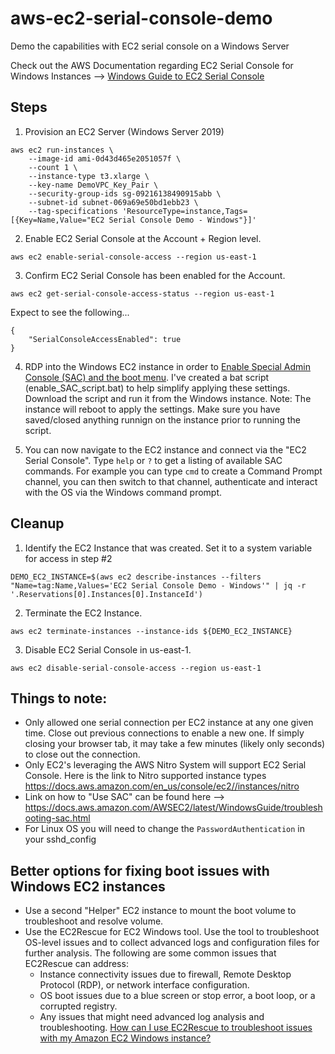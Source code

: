 # aws-ec2-serial-console-demo
Demo the capabilities with EC2 serial console on a Windows Server

Check out the AWS Documentation regarding EC2 Serial Console for Windows Instances --> [Windows Guide to EC2 Serial Console](https://docs.aws.amazon.com/AWSEC2/latest/WindowsGuide/ec2-serial-console.html)

## Steps
1. Provision an EC2 Server (Windows Server 2019)
```
aws ec2 run-instances \
    --image-id ami-0d43d465e2051057f \
    --count 1 \
    --instance-type t3.xlarge \
    --key-name DemoVPC_Key_Pair \
    --security-group-ids sg-09216138490915abb \
    --subnet-id subnet-069a69e50bd1ebb23 \
    --tag-specifications 'ResourceType=instance,Tags=[{Key=Name,Value="EC2 Serial Console Demo - Windows"}]'
```

2. Enable EC2 Serial Console at the Account + Region level.
```
aws ec2 enable-serial-console-access --region us-east-1
```

3. Confirm EC2 Serial Console has been enabled for the Account.
```
aws ec2 get-serial-console-access-status --region us-east-1
```

Expect to see the following...
```
{
    "SerialConsoleAccessEnabled": true
}
```

4. RDP into the Windows EC2 instance in order to [Enable Special Admin Console (SAC) and the boot menu](https://docs.aws.amazon.com/AWSEC2/latest/WindowsGuide/troubleshooting-sac.html).  I've created a bat script (enable_SAC_script.bat) to help simplify applying these settings.  Download the script and run it from the Windows instance.  Note: The instance will reboot to apply the settings.  Make sure you have saved/closed anything runnign on the instance prior to running the script.

5. You can now navigate to the EC2 instance and connect via the "EC2 Serial Console".  Type `help` or `?` to get a listing of available SAC commands.  For example you can type `cmd` to create a Command Prompt channel, you can then switch to that channel, authenticate and interact with the OS via the Windows command prompt.


## Cleanup
1. Identify the EC2 Instance that was created.  Set it to a system variable for access in step #2
```
DEMO_EC2_INSTANCE=$(aws ec2 describe-instances --filters "Name=tag:Name,Values='EC2 Serial Console Demo - Windows'" | jq -r '.Reservations[0].Instances[0].InstanceId')
```

2. Terminate the EC2 Instance.
```
aws ec2 terminate-instances --instance-ids ${DEMO_EC2_INSTANCE}
```

3. Disable EC2 Serial Console in us-east-1.
```
aws ec2 disable-serial-console-access --region us-east-1
```


## Things to note:
* Only allowed one serial connection per EC2 instance at any one given time.  Close out previous connections to enable a new one.  If simply closing your browser tab, it may take a few minutes (likely only seconds) to close out the connection.
* Only EC2's leveraging the AWS Nitro System will support EC2 Serial Console.  Here is the link to Nitro supported instance types https://docs.aws.amazon.com/en_us/console/ec2//instances/nitro
* Link on how to "Use SAC" can be found here --> https://docs.aws.amazon.com/AWSEC2/latest/WindowsGuide/troubleshooting-sac.html
* For Linux OS you will need to change the `PasswordAuthentication` in your sshd_config

## Better options for fixing boot issues with Windows EC2 instances
* Use a second "Helper" EC2 instance to mount the boot volume to troubleshoot and resolve volume.
* Use the EC2Rescue for EC2 Windows tool. Use the tool to troubleshoot OS-level issues and to collect advanced logs and configuration files for further analysis. The following are some common issues that EC2Rescue can address:
    * Instance connectivity issues due to firewall, Remote Desktop Protocol (RDP), or network interface configuration.
    * OS boot issues due to a blue screen or stop error, a boot loop, or a corrupted registry.
    * Any issues that might need advanced log analysis and troubleshooting.
    [How can I use EC2Rescue to troubleshoot issues with my Amazon EC2 Windows instance?](https://aws.amazon.com/premiumsupport/knowledge-center/ec2rescue-windows-troubleshoot/a)

